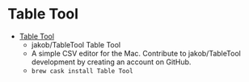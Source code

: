 # Table Tool
- [Table Tool](https://github.com/jakob/TableTool)
  -  jakob/TableTool Table Tool
  - A simple CSV editor for the Mac. Contribute to jakob/TableTool development by creating an account on GitHub.
  - `brew cask install Table Tool`
